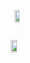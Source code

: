 <div style="display: flex; flex-direction: column; align-items: center;">
  <p align="center">
    <img src="https://github-profile-trophy.vercel.app/?username=joechea-aupp&theme=onedark&title=Commit,PullRequest" width="60%" />
  </p>

  <p>
    <img src="http://github-readme-streak-stats.herokuapp.com?user=joechea-aupp&theme=onedark&exclude_days=Sun%2CSat" width="70%" />
  </p>
</div>

